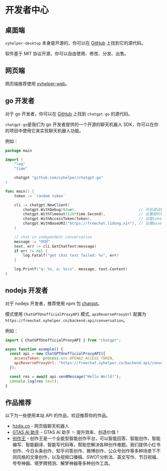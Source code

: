 # 开发者中心

## 桌面端

`xyhelper-desktop` 本身是开源的，你可以在 [GitHub](https://github.com/xyhelper/xyhelper-desktop) 上找到它的源代码。

软件基于 MIT 协议开源，你可以自由使用、修改、分发、出售。

## 网页端

网页端推荐使用 [xyhelper-web](https://github.com/xyhelper/xyhelper-web)。

## go 开发者

对于 go 开发者，你可以在 [GitHub](https://github.com/xyhelper/chatgpt-go) 上找到 `chatgpt-go` 的源代码。

`chatgpt-go`是我们为 go 开发者提供的一个开源的聊天机器人 SDK，你可以在你的项目中使用它来实现聊天机器人功能。

例如：

```go
package main

import (
	"log"
	"time"

	chatgpt "github.com/xyhelper/chatgpt-go"
)

func main() {
	token := `random token`

	cli := chatgpt.NewClient(
		chatgpt.WithDebug(true),                            // 开启调试模式
		chatgpt.WithTimeout(120*time.Second),               // 设置超时时间为120秒
		chatgpt.WithAccessToken(token),                     // 设置token
		chatgpt.WithBaseURI("https://freechat.lidong.xin"), // 设置base uri
	)

	// chat in independent conversation
	message := "你好"
	text, err := cli.GetChatText(message)
	if err != nil {
		log.Fatalf("get chat text failed: %v", err)
	}

	log.Printf("q: %s, a: %s\n", message, text.Content)
}
```

## nodejs 开发者

对于 nodejs 开发者，推荐使用 npm 包 [chatgpt](https://www.npmjs.com/package/chatgpt)。

模式使用 `ChatGPTUnofficialProxyAPI` 模式, `apiReverseProxyUrl` 配置为 `https://freechat.xyhelper.cn/backend-api/conversation`。

例如：

```js
import { ChatGPTUnofficialProxyAPI } from "chatgpt";

async function example() {
  const api = new ChatGPTUnofficialProxyAPI({
    accessToken: process.env.OPENAI_ACCESS_TOKEN,
    apiReverseProxyUrl: "https://freechat.xyhelper.cn/backend-api/conversation",
  });

  const res = await api.sendMessage("Hello World!");
  console.log(res.text);
}
```

## 作品推荐

以下为一些使用本站 API 的作品，欢迎推荐你的作品。

- [hzdjs.cn](https://hzdjs.cn/chatgpt/) - 网页版聊天机器人
- [GTAS AI 助手](http://openai.protaos.com/ashui/) - GTAS AI 助手 ✨ 提升效率、创造价值！
- [创作王](https://aiapp.cc) - 创作王是一个全能型智能创作平台，可以智能回答、智能创作、智能编写、智能翻译、智能写代码等，帮助您解决各种创作难题。我们提供小红书创作、今日头条创作、知乎问答创作、微博创作、公众号创作等多种场景下不同风格的文章创作，以及视频口播稿、SWOT分析法、英文写作、节日祝福、夸夸神器、塔罗牌预测、解梦神器等多种创作工具。
